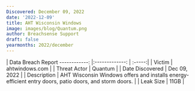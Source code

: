 ```yaml
---
Discovered: December 09, 2022
date: '2022-12-09'
title: AHT Wisconsin Windows
image: images/blog/Quantum.png
author: Breachsense Support
draft: false
yearmonths: 2022/december
---
```



| Data Breach Report
------------:     |:-------------:    | :-----:|
| Victim      | ahtwindows.com      | 
| Threat Actor      | Quantum      | 
| Date Discovered      | Dec 09, 2022      | 
| Description      | AHT Wisconsin Windows offers and installs energy-efficient entry doors, patio doors, and storm doors.      | 
| Leak Size      | 11GB      | 

